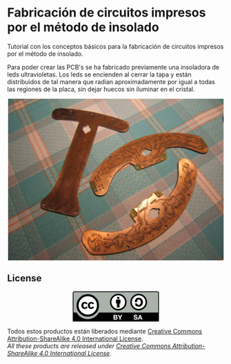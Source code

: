 # Fabricación de circuitos impresos por el método de insolado
Tutorial con los conceptos básicos para la fabricación de circuitos impresos por el método de insolado.

Para poder crear las PCB's se ha fabricado previamente una insoladora de leds ultravioletas. Los leds se encienden al cerrar la tapa y están distribuidos de tal manera que radian aproximadamente por igual a todas las regiones de la placa, sin dejar huecos sin iluminar en el cristal.

<p align="center">
<img src="Images/DSCF3151.jpg" width="500" align = "center">
</p>

## License
<p align="center">
<img src="license/by-sa.png" align = "center">
</p>

Todos estos productos están liberados mediante [Creative Commons Attribution-ShareAlike 4.0 International License](http://creativecommons.org/licenses/by-sa/4.0/).  
_All these products are released under [Creative Commons Attribution-ShareAlike 4.0 International License](http://creativecommons.org/licenses/by-sa/4.0/)._

